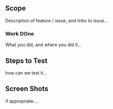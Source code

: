 ## Scope 
Description of feature / issue, and links to issue...

### Work DOne
 What you did, and where you did it...

## Steps to Test
how can we test it...

## Screen Shots
if appropriate....





